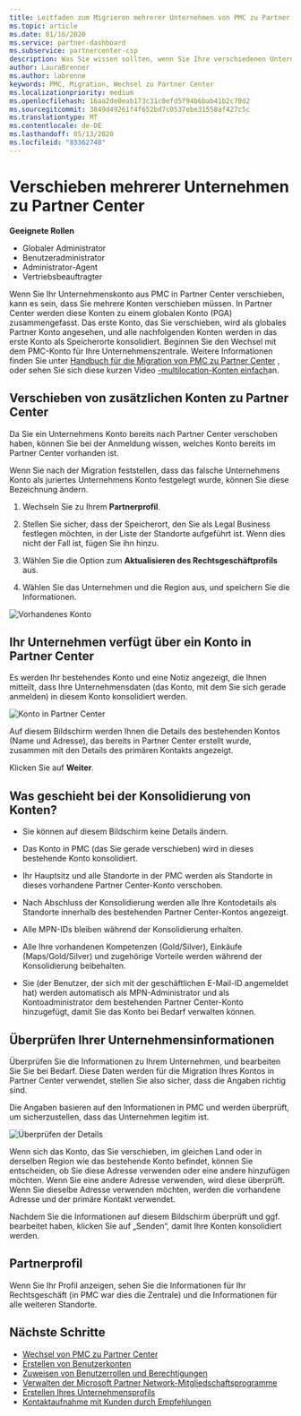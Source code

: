 ```yaml
---
title: Leitfaden zum Migrieren mehrerer Unternehmen von PMC zu Partner Center
ms.topic: article
ms.date: 01/16/2020
ms.service: partner-dashboard
ms.subservice: partnercenter-csp
description: Was Sie wissen sollten, wenn Sie Ihre verschiedenen Unternehmen von der PMC zu Partner Center migrieren und Sie in einem globalen Partnerkonto konsolidieren.
author: LauraBrenner
ms.author: labrenne
keywords: PMC, Migration, Wechsel zu Partner Center
ms.localizationpriority: medium
ms.openlocfilehash: 16aa2de0eab173c31c0efd5f94b6bab41b2c70d2
ms.sourcegitcommit: 3849d49261f4f652bd7c0537ebe31558af427c5c
ms.translationtype: MT
ms.contentlocale: de-DE
ms.lasthandoff: 05/13/2020
ms.locfileid: "83362748"
---
```

# <a name="moving-your-multiple-companies-to-partner-center"></a>Verschieben mehrerer Unternehmen zu Partner Center

**Geeignete Rollen**

- Globaler Administrator
- Benutzeradministrator
- Administrator-Agent
- Vertriebsbeauftragter

Wenn Sie Ihr Unternehmenskonto aus PMC in Partner Center verschieben, kann es sein, dass Sie mehrere Konten verschieben müssen. In Partner Center werden diese Konten zu einem globalen Konto (PGA) zusammengefasst. Das erste Konto, das Sie verschieben, wird als globales Partner Konto angesehen, und alle nachfolgenden Konten werden in das erste Konto als Speicherorte konsolidiert. Beginnen Sie den Wechsel mit dem PMC-Konto für Ihre Unternehmenszentrale. Weitere Informationen finden Sie unter [Handbuch für die Migration von PMC zu Partner Center](guide-to-migration.md) , oder sehen Sie sich diese kurzen Video [-multilocation-Konten einfach](https://vimeo.com/290335248)an.

## <a name="move-your-additional-accounts-into-partner-center"></a>Verschieben von zusätzlichen Konten zu Partner Center

Da Sie ein Unternehmens Konto bereits nach Partner Center verschoben haben, können Sie bei der Anmeldung wissen, welches Konto bereits im Partner Center vorhanden ist.

Wenn Sie nach der Migration feststellen, dass das falsche Unternehmens Konto als juriertes Unternehmens Konto festgelegt wurde, können Sie diese Bezeichnung ändern.

1. Wechseln Sie zu Ihrem **Partnerprofil**.

2. Stellen Sie sicher, dass der Speicherort, den Sie als Legal Business festlegen möchten, in der Liste der Standorte aufgeführt ist. Wenn dies nicht der Fall ist, fügen Sie ihn hinzu.

3. Wählen Sie die Option zum **Aktualisieren des Rechtsgeschäftprofils** aus.

4. Wählen Sie das Unternehmen und die Region aus, und speichern Sie die Informationen.

![Vorhandenes Konto](images/migration/accountwithus.png)

## <a name="your-company-has-an-account-in-partner-center"></a>Ihr Unternehmen verfügt über ein Konto in Partner Center

Es werden Ihr bestehendes Konto und eine Notiz angezeigt, die Ihnen mitteilt, dass Ihre Unternehmensdaten (das Konto, mit dem Sie sich gerade anmelden) in diesem Konto konsolidiert werden.

![Konto in Partner Center](images/migration/existingaccount2.png)

Auf diesem Bildschirm werden Ihnen die Details des bestehenden Kontos (Name und Adresse), das bereits in Partner Center erstellt wurde, zusammen mit den Details des primären Kontakts angezeigt.

Klicken Sie auf **Weiter**.

## <a name="what-happens-during-consolidation-of-accounts"></a>Was geschieht bei der Konsolidierung von Konten?

- Sie können auf diesem Bildschirm keine Details ändern.

- Das Konto in PMC (das Sie gerade verschieben) wird in dieses bestehende Konto konsolidiert.

- Ihr Hauptsitz und alle Standorte in der PMC werden als Standorte in dieses vorhandene Partner Center-Konto verschoben.

- Nach Abschluss der Konsolidierung werden alle Ihre Kontodetails als Standorte innerhalb des bestehenden Partner Center-Kontos angezeigt.

- Alle MPN-IDs bleiben während der Konsolidierung erhalten.

- Alle Ihre vorhandenen Kompetenzen (Gold/Silver), Einkäufe (Maps/Gold/Silver) und zugehörige Vorteile werden während der Konsolidierung beibehalten.

- Sie (der Benutzer, der sich mit der geschäftlichen E-Mail-ID angemeldet hat) werden automatisch als MPN-Administrator und als Kontoadministrator dem bestehenden Partner Center-Konto hinzugefügt, damit Sie das Konto bei Bedarf verwalten können.

## <a name="review-your-company-information"></a>Überprüfen Ihrer Unternehmensinformationen

Überprüfen Sie die Informationen zu Ihrem Unternehmen, und bearbeiten Sie Sie bei Bedarf.  Diese Daten werden für die Migration Ihres Kontos in Partner Center verwendet, stellen Sie also sicher, dass die Angaben richtig sind.

Die Angaben basieren auf den Informationen in PMC und werden überprüft, um sicherzustellen, dass das Unternehmen legitim ist.

![Überprüfen der Details](images/migration/review.png)

Wenn sich das Konto, das Sie verschieben, im gleichen Land oder in derselben Region wie das bestehende Konto befindet, können Sie entscheiden, ob Sie diese Adresse verwenden oder eine andere hinzufügen möchten. Wenn Sie eine andere Adresse verwenden, wird diese überprüft. Wenn Sie dieselbe Adresse verwenden möchten, werden die vorhandene Adresse und der primäre Kontakt verwendet.

Nachdem Sie die Informationen auf diesem Bildschirm überprüft und ggf. bearbeitet haben, klicken Sie auf „Senden“, damit Ihre Konten konsolidiert werden.

## <a name="partner-profile"></a>Partnerprofil

Wenn Sie Ihr Profil anzeigen, sehen Sie die Informationen für Ihr Rechtsgeschäft (in PMC war dies die Zentrale) und die Informationen für alle weiteren Standorte.

## <a name="next-steps"></a>Nächste Schritte

- [Wechsel von PMC zu Partner Center](move-pmc-pc-map.md)
- [Erstellen von Benutzerkonten](create-user-accounts-and-set-permissions.md)
- [Zuweisen von Benutzerrollen und Berechtigungen](permissions-overview.md)
- [Verwalten der Microsoft Partner Network-Mitgliedschaftsprogramme](renew-mpn-offers.md)
- [Erstellen Ihres Unternehmensprofils](create-a-marketing-profile.md)
- [Kontaktaufnahme mit Kunden durch Empfehlungen](responding-to-referrals.md)
